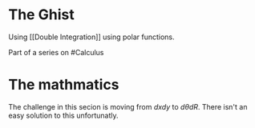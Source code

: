 # The Ghist
Using [[Double Integration]] using polar functions.

Part of a series on #Calculus 

# The mathmatics
The challenge in this secion is moving from $dxdy$ to $d\theta dR$. There isn't an easy solution to this unfortunatly.
